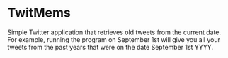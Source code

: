 # TwitMems
Simple Twitter application that retrieves old tweets from the current date. For example, running the program on September 1st will give you all your tweets from the past years that were on the date September 1st YYYY.
